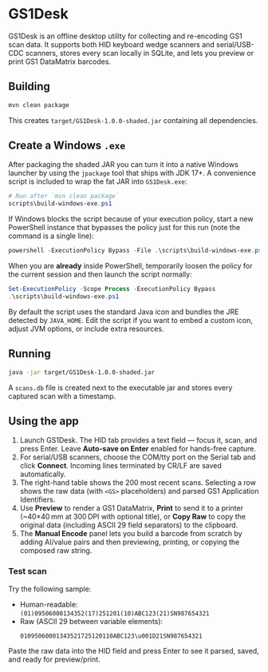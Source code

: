 # GS1Desk

GS1Desk is an offline desktop utility for collecting and re-encoding GS1 scan data. It supports both HID keyboard wedge scanners and serial/USB-CDC scanners, stores every scan locally in SQLite, and lets you preview or print GS1 DataMatrix barcodes.

## Building

```bash
mvn clean package
```

This creates `target/GS1Desk-1.0.0-shaded.jar` containing all dependencies.

## Create a Windows `.exe`

After packaging the shaded JAR you can turn it into a native Windows launcher by
using the `jpackage` tool that ships with JDK 17+. A convenience script is
included to wrap the fat JAR into `GS1Desk.exe`:

```powershell
# Run after `mvn clean package`
scripts\build-windows-exe.ps1
```

If Windows blocks the script because of your execution policy, start a new
PowerShell instance that bypasses the policy just for this run (note the command
is a single line):

```powershell
powershell -ExecutionPolicy Bypass -File .\scripts\build-windows-exe.ps1
```

When you are **already** inside PowerShell, temporarily loosen the policy for
the current session and then launch the script normally:

```powershell
Set-ExecutionPolicy -Scope Process -ExecutionPolicy Bypass
.\scripts\build-windows-exe.ps1
```

By default the script uses the standard Java icon and bundles the JRE detected
by `JAVA_HOME`. Edit the script if you want to embed a custom icon, adjust JVM
options, or include extra resources.

## Running

```bash
java -jar target/GS1Desk-1.0.0-shaded.jar
```

A `scans.db` file is created next to the executable jar and stores every captured scan with a timestamp.

## Using the app

1. Launch GS1Desk. The HID tab provides a text field — focus it, scan, and press Enter. Leave **Auto-save on Enter** enabled for hands-free capture.
2. For serial/USB scanners, choose the COM/tty port on the Serial tab and click **Connect**. Incoming lines terminated by CR/LF are saved automatically.
3. The right-hand table shows the 200 most recent scans. Selecting a row shows the raw data (with `<GS>` placeholders) and parsed GS1 Application Identifiers.
4. Use **Preview** to render a GS1 DataMatrix, **Print** to send it to a printer (~40×40 mm at 300 DPI with optional title), or **Copy Raw** to copy the original data (including ASCII 29 field separators) to the clipboard.
5. The **Manual Encode** panel lets you build a barcode from scratch by adding AI/value pairs and then previewing, printing, or copying the composed raw string.

### Test scan

Try the following sample:

- Human-readable: `(01)09506000134352(17)251201(10)ABC123(21)SN987654321`
- Raw (ASCII 29 between variable elements):
  ```
  01095060001343521725120110ABC123\u001D21SN987654321
  ```

Paste the raw data into the HID field and press Enter to see it parsed, saved, and ready for preview/print.
